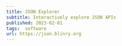 ```yaml
---
title: JSON Explorer
subtitle: Interactively explore JSON APIs
published: 2023-02-01
tags:  software
url: https://json.blinry.org
---
```

